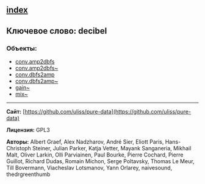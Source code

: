 [index](../index.html)
---

## Ключевое слово: decibel

### Объекты:
* [conv.amp2dbfs](../conv.amp2dbfs.html)
* [conv.amp2dbfs~](../conv.amp2dbfs~.html)
* [conv.dbfs2amp](../conv.dbfs2amp.html)
* [conv.dbfs2amp~](../conv.dbfs2amp~.html)
* [gain~](../gain~.html)
* [mix~](../mix~.html)

---
**Сайт:** [https://github.com/uliss/pure-data](https://github.com/uliss/pure-data)

**Лицензия:** GPL3

**Авторы:** Albert Graef, Alex Nadzharov, André Sier, Eliott Paris, Hans-Christoph Steiner, Julian Parker, Katja Vetter, Mayank Sanganeria, Mikhail Malt, Oliver Larkin, Olli Parviainen, Paul Bourke, Pierre Cochard, Pierre Guillot, Richard Dudas, Romain Michon, Serge Poltavsky, Thomas Le Meur, Till Bovermann, Viacheslav Lotsmanov, Yann Orlarey, naivesound, thedrgreenthumb
